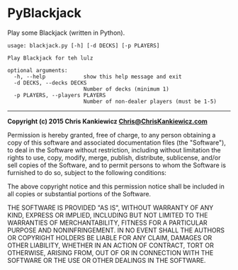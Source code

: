 PyBlackjack
===========

 Play some Blackjack (written in Python).

    usage: blackjack.py [-h] [-d DECKS] [-p PLAYERS]

    Play Blackjack for teh lulz

    optional arguments:
      -h, --help            show this help message and exit
      -d DECKS, --decks DECKS
                            Number of decks (minimum 1)
      -p PLAYERS, --players PLAYERS
                            Number of non-dealer players (must be 1-5)

-----


**Copyright (c) 2015 Chris Kankiewicz <Chris@ChrisKankiewicz.com>**

Permission is hereby granted, free of charge, to any person obtaining a copy
of this software and associated documentation files (the "Software"), to deal
in the Software without restriction, including without limitation the rights
to use, copy, modify, merge, publish, distribute, sublicense, and/or sell
copies of the Software, and to permit persons to whom the Software is
furnished to do so, subject to the following conditions:

The above copyright notice and this permission notice shall be included in
all copies or substantial portions of the Software.

THE SOFTWARE IS PROVIDED "AS IS", WITHOUT WARRANTY OF ANY KIND, EXPRESS OR
IMPLIED, INCLUDING BUT NOT LIMITED TO THE WARRANTIES OF MERCHANTABILITY,
FITNESS FOR A PARTICULAR PURPOSE AND NONINFRINGEMENT. IN NO EVENT SHALL THE
AUTHORS OR COPYRIGHT HOLDERS BE LIABLE FOR ANY CLAIM, DAMAGES OR OTHER
LIABILITY, WHETHER IN AN ACTION OF CONTRACT, TORT OR OTHERWISE, ARISING FROM,
OUT OF OR IN CONNECTION WITH THE SOFTWARE OR THE USE OR OTHER DEALINGS IN
THE SOFTWARE.
